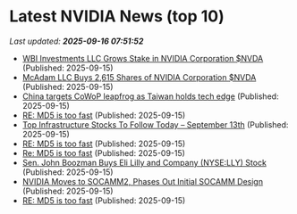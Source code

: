 # Latest NVIDIA News (top 10)
_Last updated: **2025-09-16 07:51:52**_

- [WBI Investments LLC Grows Stake in NVIDIA Corporation $NVDA](https://www.etfdailynews.com/2025/09/15/wbi-investments-llc-grows-stake-in-nvidia-corporation-nvda/) (Published: 2025-09-15)
- [McAdam LLC Buys 2,615 Shares of NVIDIA Corporation $NVDA](https://www.etfdailynews.com/2025/09/15/mcadam-llc-buys-2615-shares-of-nvidia-corporation-nvda/) (Published: 2025-09-15)
- [China targets CoWoP leapfrog as Taiwan holds tech edge](https://www.digitimes.com/news/a20250915PD216/pcb-taiwan-market-nvidia-packaging.html) (Published: 2025-09-15)
- [RE: MD5 is too fast](https://seclists.org/nanog/2025/Sep/163) (Published: 2025-09-15)
- [Top Infrastructure Stocks To Follow Today – September 13th](https://www.etfdailynews.com/2025/09/15/top-infrastructure-stocks-to-follow-today-september-13th/) (Published: 2025-09-15)
- [RE: MD5 is too fast](https://seclists.org/nanog/2025/Sep/161) (Published: 2025-09-15)
- [Re: MD5 is too fast](https://seclists.org/nanog/2025/Sep/159) (Published: 2025-09-15)
- [Sen. John Boozman Buys Eli Lilly and Company (NYSE:LLY) Stock](https://www.etfdailynews.com/2025/09/15/sen-john-boozman-buys-eli-lilly-and-company-nyselly-stock/) (Published: 2025-09-15)
- [NVIDIA Moves to SOCAMM2, Phases Out Initial SOCAMM Design](https://www.techpowerup.com/341002/nvidia-moves-to-socamm2-phases-out-initial-socamm-design) (Published: 2025-09-15)
- [RE: MD5 is too fast](https://seclists.org/nanog/2025/Sep/158) (Published: 2025-09-15)
